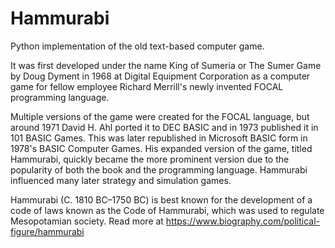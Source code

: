 # Hammurabi
Python implementation of the old text-based computer game.

It was first developed under the name King of Sumeria or The Sumer Game by Doug Dyment in 1968 at Digital Equipment Corporation as a computer game for fellow employee Richard Merrill's newly invented FOCAL programming language.

Multiple versions of the game were created for the FOCAL language, but around 1971 David H. Ahl ported it to DEC BASIC and in 1973 published it in 101 BASIC Games. This was later republished in Microsoft BASIC form in 1978's BASIC Computer Games. His expanded version of the game, titled Hammurabi, quickly became the more prominent version due to the popularity of both the book and the programming language. Hammurabi influenced many later strategy and simulation games.

Hammurabi (C. 1810 BC–1750 BC) is best known for the development of a code of laws known as the Code of Hammurabi, which was used to regulate Mesopotamian society.  Read more at https://www.biography.com/political-figure/hammurabi
